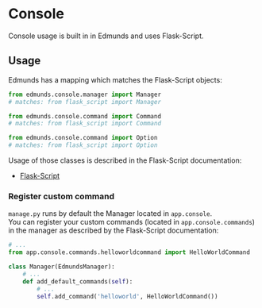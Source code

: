 
# Console

Console usage is built in in Edmunds and uses Flask-Script.


## Usage

Edmunds has a mapping which matches the Flask-Script objects:
```python
from edmunds.console.manager import Manager
# matches: from flask_script import Manager

from edmunds.console.command import Command
# matches: from flask_script import Command

from edmunds.console.command import Option
# matches: from flask_script import Option
```

Usage of those classes is described in the Flask-Script documentation:
* [Flask-Script](https://flask-script.readthedocs.io)

### Register custom command

`manage.py` runs by default the Manager located in `app.console`.  
You can register your custom commands (located in `app.console.commands`)
in the manager as described by the Flask-Script documentation:
```python
# ...
from app.console.commands.helloworldcommand import HelloWorldCommand

class Manager(EdmundsManager):
    # ...
    def add_default_commands(self):
        # ...
        self.add_command('helloworld', HelloWorldCommand())
```
